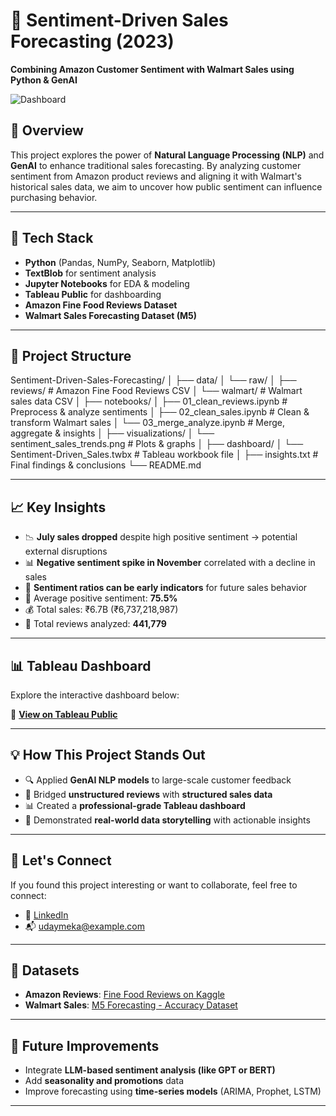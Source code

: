 # 🧠 Sentiment-Driven Sales Forecasting (2023)

**Combining Amazon Customer Sentiment with Walmart Sales using Python & GenAI**

![Dashboard](dashboard/Sentiment-Driven_Sales.png)

## 📌 Overview

This project explores the power of **Natural Language Processing (NLP)** and **GenAI** to enhance traditional sales forecasting. By analyzing customer sentiment from Amazon product reviews and aligning it with Walmart's historical sales data, we aim to uncover how public sentiment can influence purchasing behavior.

---

## 🧰 Tech Stack

- **Python** (Pandas, NumPy, Seaborn, Matplotlib)
- **TextBlob** for sentiment analysis
- **Jupyter Notebooks** for EDA & modeling
- **Tableau Public** for dashboarding
- **Amazon Fine Food Reviews Dataset**
- **Walmart Sales Forecasting Dataset (M5)**

---

## 📂 Project Structure

Sentiment-Driven-Sales-Forecasting/
│
├── data/
│ └── raw/
│ ├── reviews/ # Amazon Fine Food Reviews CSV
│ └── walmart/ # Walmart sales data CSV
│
├── notebooks/
│ ├── 01_clean_reviews.ipynb # Preprocess & analyze sentiments
│ ├── 02_clean_sales.ipynb # Clean & transform Walmart sales
│ └── 03_merge_analyze.ipynb # Merge, aggregate & insights
│
├── visualizations/
│ └── sentiment_sales_trends.png # Plots & graphs
│
├── dashboard/
│ └── Sentiment-Driven_Sales.twbx # Tableau workbook file
│
├── insights.txt # Final findings & conclusions
└── README.md 

---

## 📈 Key Insights

- 📉 **July sales dropped** despite high positive sentiment → potential external disruptions
- 📊 **Negative sentiment spike in November** correlated with a decline in sales
- 🔁 **Sentiment ratios can be early indicators** for future sales behavior
- 💬 Average positive sentiment: **75.5%**
- 💰 Total sales: ₹6.7B (₹6,737,218,987)
- 🧾 Total reviews analyzed: **441,779**

---

## 📊 Tableau Dashboard

Explore the interactive dashboard below:

🔗 [**View on Tableau Public**](https://public.tableau.com/views/SentimentDriven-SalesForecastingAmazonWalmart/Dashboard1?:language=en-US&:sid=&:redirect=auth&:display_count=n&:origin=viz_share_link)

---

## 💡 How This Project Stands Out

- 🔍 Applied **GenAI NLP models** to large-scale customer feedback
- 🔄 Bridged **unstructured reviews** with **structured sales data**
- 📊 Created a **professional-grade Tableau dashboard**
- 🧪 Demonstrated **real-world data storytelling** with actionable insights

---

## 🤝 Let's Connect

If you found this project interesting or want to collaborate, feel free to connect:

- 🔗 [LinkedIn](https://www.linkedin.com/in/uday-meka)
- 📬 udaymeka@example.com

---

## 📁 Datasets

- **Amazon Reviews**: [Fine Food Reviews on Kaggle](https://www.kaggle.com/datasets/snap/amazon-fine-food-reviews)
- **Walmart Sales**: [M5 Forecasting - Accuracy Dataset](https://www.kaggle.com/competitions/m5-forecasting-accuracy/data)

---

## 📌 Future Improvements

- Integrate **LLM-based sentiment analysis (like GPT or BERT)**  
- Add **seasonality and promotions** data  
- Improve forecasting using **time-series models** (ARIMA, Prophet, LSTM)

---

